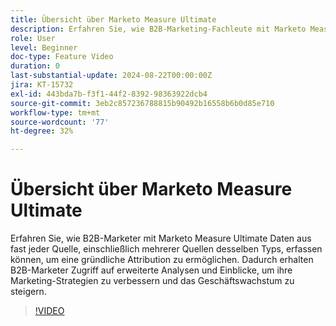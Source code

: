 ```yaml
---
title: Übersicht über Marketo Measure Ultimate
description: Erfahren Sie, wie B2B-Marketing-Fachleute mit Marketo Measure Ultimate Daten aus fast allen Quellen, einschließlich mehrerer Quellen desselben Typs, für eine gründliche Attribution sammeln können.
role: User
level: Beginner
doc-type: Feature Video
duration: 0
last-substantial-update: 2024-08-22T00:00:00Z
jira: KT-15732
exl-id: 443bda7b-f3f1-44f2-8392-98363922dcb4
source-git-commit: 3eb2c857236788815b90492b16558b6b0d85e710
workflow-type: tm+mt
source-wordcount: '77'
ht-degree: 32%

---
```


# Übersicht über Marketo Measure Ultimate

Erfahren Sie, wie B2B-Marketer mit Marketo Measure Ultimate Daten aus fast jeder Quelle, einschließlich mehrerer Quellen desselben Typs, erfassen können, um eine gründliche Attribution zu ermöglichen. Dadurch erhalten B2B-Marketer Zugriff auf erweiterte Analysen und Einblicke, um ihre Marketing-Strategien zu verbessern und das Geschäftswachstum zu steigern.

>[!VIDEO](https://video.tv.adobe.com/v/3446473/?learn=on&captions=ger)
